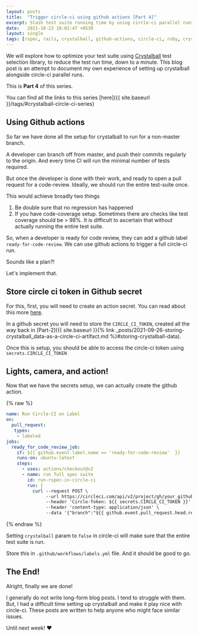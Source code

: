 ```yaml
---
layout: posts
title:  "Trigger circle-ci using github actions [Part 4]"
excerpt: Slash test suite running time by using circle-ci parallel runs, splitting the test suite by timing data. Add crystalball magic to further boost the test run time
date:   2021-10-23 18:02:47 +0530
layout: single
tags: [rspec, rails, crystalball, github-actions, circle-ci, ruby, crystalball-circle-ci-series, rake]
---
```

We will explore how to optimize your test suite using [Crystalball](https://github.com/toptal/crystalball) test selection library, to reduce the test run time, down to a minute. This blog post is an attempt to document my own experience of setting up crystalball alongside circle-ci parallel runs.

This is **Part 4** of this series.

You can find all the links to this series [here]({{ site.baseurl }}/tags/#crystalball-circle-ci-series)

## Using Github actions

So far we have done all the setup for crystalball to run for a non-master branch.

A developer can branch off from master, and push their commits regularly to the origin. And every time CI will run the minimal number of tests required.

But once the developer is done with their work, and ready to open a pull request for a code-review. Ideally, we should run the entire test-suite once.

This would achieve broadly two things

1. Be double sure that no regression has happened
2. If you have code-coverage setup. Sometimes there are checks like test coverage should be > 98%. It is difficult to ascertain that without actually running the entire test suite.

So, when a developer is ready for code review, they can add a github label `ready-for-code-review`. We can use github actions to trigger a full circle-ci run.

Sounds like a plan?!

Let's implement that.

## Store circle ci token in Github secret

For this, first, you will need to create an action secret. You can read about this more [here](https://docs.github.com/en/actions/security-guides/encrypted-secrets).

In a github secret you will need to store the `CIRCLE_CI_TOKEN`, created all the way back in [Part-2]({{ site.baseurl }}{% link _posts/2021-09-26-storing-crystalball_data-as-a-circle-ci-artifact.md %}#storing-crystalball-data).

Once this is setup, you should be able to access the circle-ci token using `secrets.CIRCLE_CI_TOKEN`

## Lights, camera, and action!

Now that we have the secrets setup, we can actually create the github action.

{% raw  %}
``` yaml
name: Run Circle-CI on Label
on:
  pull_request:
   types:
    - labeled
jobs:
  ready_for_code_review_job:
    if: ${{ github.event.label.name == 'ready-for-code-review'  }}
    runs-on: ubuntu-latest
    steps:
      - uses: actions/checkout@v2
      - name: run full spec suite
        id: run-rspec-in-circle-ci
        run: |
          curl --request POST \
               --url https://circleci.com/api/v2/project/gh/your_github_org/your_github_repo/pipeline \
               --header 'Circle-Token: ${{ secrets.CIRCLE_CI_TOKEN }}' \
               --header 'content-type: application/json' \
               --data '{"branch":"${{ github.event.pull_request.head.ref }}","parameters":{"crystalball": false}}'
```
{% endraw %}

Setting `crystalball` param to `false` in circle-ci will make sure that the entire test suite is run.

Store this in `.github/workflows/labels.yml` file. And it should be good to go.

## The End!
Alright, finally we are done!

I generally do not write long-form blog posts. I tend to struggle with them. But, I had a difficult time setting up crystalball and make it play nice with circle-ci. These posts are written to help anyone who might face similar issues.

Until next week! :heart:
